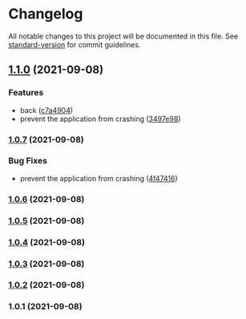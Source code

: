 # Changelog

All notable changes to this project will be documented in this file. See [standard-version](https://github.com/conventional-changelog/standard-version) for commit guidelines.

## [1.1.0](https://github.com/kami4u/test/compare/v1.0.7...v1.1.0) (2021-09-08)


### Features

* back ([c7a4904](https://github.com/kami4u/test/commit/c7a4904dbb977f731486df881bdc9e8822a5b572))
* prevent the application from crashing ([3497e98](https://github.com/kami4u/test/commit/3497e98d5b855284604357c83f380c03059d6ea3))

### [1.0.7](https://github.com/kami4u/test/compare/v1.0.6...v1.0.7) (2021-09-08)


### Bug Fixes

* prevent the application from crashing ([4f47416](https://github.com/kami4u/test/commit/4f47416d36fb95fd975be5f1c4beac8d1dc4da4d))

### [1.0.6](https://github.com/kami4u/test/compare/v1.0.5...v1.0.6) (2021-09-08)

### [1.0.5](https://github.com/kami4u/test/compare/v1.0.4...v1.0.5) (2021-09-08)

### [1.0.4](https://github.com/kami4u/test/compare/v1.0.3...v1.0.4) (2021-09-08)

### [1.0.3](https://github.com/kami4u/test/compare/v1.0.2...v1.0.3) (2021-09-08)

### [1.0.2](///compare/v1.0.1...v1.0.2) (2021-09-08)

### 1.0.1 (2021-09-08)
